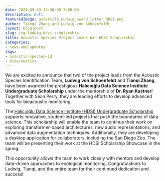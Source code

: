 ```yaml
---
date: 2024-09-09 15:38:00-7:00:00
description: null
featuredImage: assets/TQ_Ludwig_award_letter_HDSI.png
author: Tianqi Zhang and Ludwig von Schoenfeldt
layout: blog-post
slug: /tq-ludwig-hdsi-scholarship
title: Acoustic Species Project Leads Win HDSI Scholarship
categories:
- news-and-updates
tags:
- acoustic-species-id
- bioacoustics
---
```


We are excited to announce that two of the project leads from the Acoustic Species Identification Team, **Ludwig von Schoenfeldt** and **Tianqi Zhang**, have been awarded the prestigious **Halıcıoğlu Data Science Institute Undergraduate Scholarship** under the mentorship of **Dr. Ryan Kastner**! Together with Sean Perry, they are leading efforts to develop advanced tools for bioacoustic monitoring.

The [Halıcıoğlu Data Science Institute (HDSI) Undergraduate Scholarship](https://datascience.ucsd.edu/current-students/undergraduate-financial-opportunities/) supports innovative, student-led projects that push the boundaries of data science. This scholarship will enable the team to continue their work on exploring transformer-based architectures, new audio representations, and advanced data augmentation techniques. Additionally, they are developing a desktop application for collaborators, including the San Diego Zoo. The team will be presenting their work at the HDSI Scholarship Showcase in the spring.

This opportunity allows the team to work closely with mentors and develop data-driven approaches to ecological monitoring. Congratulations to Ludwig, Tianqi, and the entire team for their continued dedication and success!
